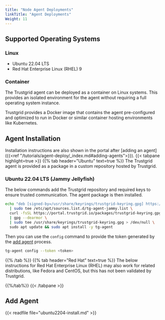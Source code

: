 ```yaml
---
title: "Node Agent Deployments"
linkTitle: "Agent Deployments"
Weight: 11
---
```




## Supported Operating Systems

### Linux 

- Ubuntu 22.04 LTS
- Red Hat Enterprise Linux (RHEL) 9

### Container
The Trustgrid agent can be deployed as a container on Linux systems. This provides an isolated environment for the agent without requiring a full operating system instance. 

Trustgrid provides a Docker image that contains the agent pre-configured and optimized to run in Docker or similar container hosting environments like Kubernetes.

## Agent Installation
Installation instructions are also shown in the portal after [adding an agent]({{<ref "/tutorials/agent-deploy/_index.md#adding-agents">}}).
{{< tabpane highlight=true >}}
{{% tab header="Ubuntu" text=true %}}
The Trustgrid agent is provided as a package in a custom repository hosted by Trustgrid. 
### Ubuntu 22.04 LTS (Jammy Jellyfish)
The below commands add the Trustgrid repository and required keys to ensure trusted communication. The agent package is then installed.
```bash
echo "deb [signed-by=/usr/share/keyrings/trustgrid-keyring.gpg] https://tgpkg.io/apt tg-agent-jammy main" \
  | sudo tee /etc/apt/sources.list.d/tg-agent-jammy.list \
  curl -fsSL https://portal.trustgrid.io/packages/trustgrid-keyring.gpg \
  | gpg --dearmor \
  | sudo tee /usr/share/keyrings/trustgrid-keyring.gpg > /dev/null \
  sudo apt update && sudo apt install -y tg-agent
```
Then you can use the `config` command to provide the token generated by the [add agent](#add-agent) process.
```bash
tg-agent config --token <token>
```
 
{{% /tab %}}
{{% tab header="Red Hat" text=true %}}
The below instructions for Red Hat Enterprise Linux (RHEL) may also work for related distributions,  like Fedora and CentOS, but this has not been validated by Trustgrid.

{{%/tab%}}
{{< /tabpane >}}


## Add Agent

{{< readfile file="ubuntu2204-install.md" >}}
